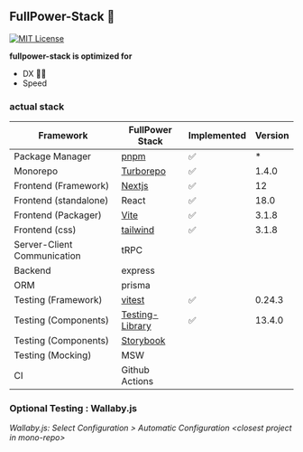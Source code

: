 ## FullPower-Stack 💪

[![MIT License](https://img.shields.io/badge/License-MIT-green.svg)](https://choosealicense.com/licenses/mit/)

**fullpower-stack is optimized for**

- DX 🧑‍💻
- Speed

### actual stack

| Framework                   | FullPower Stack | Implemented | Version |
|-----------------------------|-----------------|-------------|---------|
| Package Manager             | [pnpm](https://pnpm.io/)            |     ✅      |    *    |
| Monorepo                    | [Turborepo](https://turborepo.org/docs)       |     ✅      | 1.4.0   |
| Frontend (Framework)        | [Nextjs](https://nextjs.org/docs/getting-started)          |     ✅      |   12    |
| Frontend (standalone)       | React           |     ✅      |   18.0  |
| Frontend (Packager)         | [Vite](https://vitejs.dev/guide/)            |     ✅      |  3.1.8  |
| Frontend (css)              | [tailwind](https://tailwindcss.com/docs/installation)        |     ✅      |  3.1.8  |
| Server-Client Communication | tRPC            |
| Backend                     | express         |
| ORM                         | prisma          |
| Testing (Framework)         | [vitest](https://vitest.dev/)          |     ✅      |  0.24.3  |
| Testing (Components)        | [Testing-Library](https://testing-library.com/docs/react-testing-library/intro/) |     ✅      |  13.4.0  |
| Testing (Components)        | [Storybook](https://storybook.js.org/docs/react/get-started/introduction/)       |
| Testing (Mocking)           | MSW             |
| CI                          | Github Actions  |

### Optional Testing : Wallaby.js

_Wallaby.js: Select Configuration >  Automatic Configuration \<closest project in mono-repo\>_
